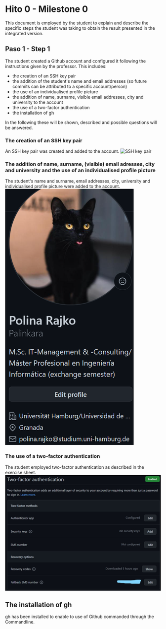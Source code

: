 # Hito 0 - Milestone 0
This document is employed by the student to explain and describe the specific steps the student was taking to obtain the result presented in the integrated version.

## Paso 1 - Step 1
The student created a Github account and configured it following the instructions given by the professor.
This includes:

- the creation of an SSH key pair
- the addition of the student's name and email addresses (so future commits can be attributed to a specific account/person)
- the use of an individualised profile picture
- the addition of name, surname, visible email addresses, city and university to the account
- the use of a two-factor authentication
- the installation of gh

In the following these will be shown, described and possible questions will be answered.

### The creation of an SSH key pair

An SSH key pair was created and added to the account.
![SSH key pair](,./images/KeyPair.jpg)

### The addition of name, surname, (visible) email adresses, city and university and the use of an individualised profile picture

The student's name and surname, email addresses, city, university and individualised profile picture were added to the account.
![Profile](../images/Profile.png)

### The use of a two-factor authentication

The student employed two-factor authentication as described in the exercise sheet.
![Two-factor authentication](../images/TwoFactorAuth.jpg)

## The installation of gh

gh has been installed to enable to use of Github commanded through the Commandline.

